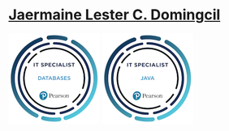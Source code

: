 # [Jaermaine Lester C. Domingcil](https://www.credly.com/users/jaermaine-lester-domingcil)

![ALT TEXT](it-specialist-databases.png)
![ALT TEXT](it-specialist-java.png)

